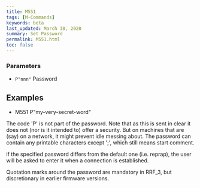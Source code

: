 ```yaml
---
title: M551
tags: [M-Commands] 
keywords: beta 
last_updated: March 30, 2020 
summary: Set Password 
permalink: M551.html
toc: false 
---
```



### Parameters

* `P"nnn"` Password

## Examples

* M551 P"my-very-secret-word"

The code 'P' is not part of the password. Note that as this is sent in clear it does not (nor is it intended to) offer a security. But on machines that are (say) on a network, it might prevent idle messing about. The password can contain any printable characters except ';', which still means start comment.

if the specified password differs from the default one (i.e. reprap), the user will be asked to enter it when a connection is established.

Quotation marks around the password are mandatory in RRF_3, but discretionary in earlier firmware versions.

